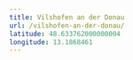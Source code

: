 ```yaml
---
title: Vilshofen an der Donau
url: /vilshofen-an-der-donau/
latitude: 48.633762000000004
longitude: 13.1868461
---
```

